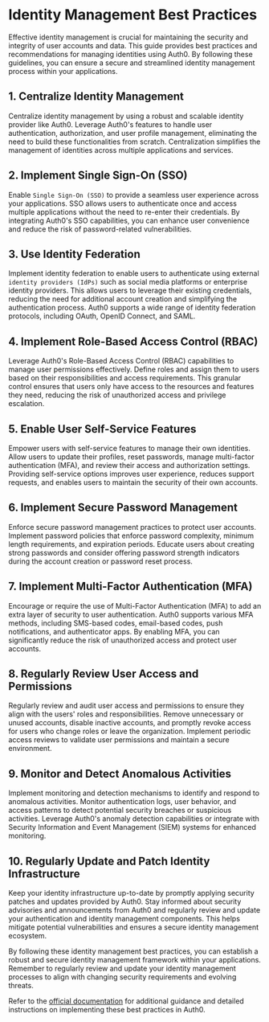 # Identity Management Best Practices

Effective identity management is crucial for maintaining the security and integrity of user accounts and data. This guide provides best practices and recommendations for managing identities using Auth0. By following these guidelines, you can ensure a secure and streamlined identity management process within your applications.

## 1. Centralize Identity Management

Centralize identity management by using a robust and scalable identity provider like Auth0. Leverage Auth0's features to handle user authentication, authorization, and user profile management, eliminating the need to build these functionalities from scratch. Centralization simplifies the management of identities across multiple applications and services.

## 2. Implement Single Sign-On (SSO)

Enable `Single Sign-On (SSO)` to provide a seamless user experience across your applications. SSO allows users to authenticate once and access multiple applications without the need to re-enter their credentials. By integrating Auth0's SSO capabilities, you can enhance user convenience and reduce the risk of password-related vulnerabilities.

## 3. Use Identity Federation

Implement identity federation to enable users to authenticate using external `identity providers (IdPs)` such as social media platforms or enterprise identity providers. This allows users to leverage their existing credentials, reducing the need for additional account creation and simplifying the authentication process. Auth0 supports a wide range of identity federation protocols, including OAuth, OpenID Connect, and SAML.

## 4. Implement Role-Based Access Control (RBAC)

Leverage Auth0's Role-Based Access Control (RBAC) capabilities to manage user permissions effectively. Define roles and assign them to users based on their responsibilities and access requirements. This granular control ensures that users only have access to the resources and features they need, reducing the risk of unauthorized access and privilege escalation.

## 5. Enable User Self-Service Features

Empower users with self-service features to manage their own identities. Allow users to update their profiles, reset passwords, manage multi-factor authentication (MFA), and review their access and authorization settings. Providing self-service options improves user experience, reduces support requests, and enables users to maintain the security of their own accounts.

## 6. Implement Secure Password Management

Enforce secure password management practices to protect user accounts. Implement password policies that enforce password complexity, minimum length requirements, and expiration periods. Educate users about creating strong passwords and consider offering password strength indicators during the account creation or password reset process.

## 7. Implement Multi-Factor Authentication (MFA)

Encourage or require the use of Multi-Factor Authentication (MFA) to add an extra layer of security to user authentication. Auth0 supports various MFA methods, including SMS-based codes, email-based codes, push notifications, and authenticator apps. By enabling MFA, you can significantly reduce the risk of unauthorized access and protect user accounts.

## 8. Regularly Review User Access and Permissions

Regularly review and audit user access and permissions to ensure they align with the users' roles and responsibilities. Remove unnecessary or unused accounts, disable inactive accounts, and promptly revoke access for users who change roles or leave the organization. Implement periodic access reviews to validate user permissions and maintain a secure environment.

## 9. Monitor and Detect Anomalous Activities

Implement monitoring and detection mechanisms to identify and respond to anomalous activities. Monitor authentication logs, user behavior, and access patterns to detect potential security breaches or suspicious activities. Leverage Auth0's anomaly detection capabilities or integrate with Security Information and Event Management (SIEM) systems for enhanced monitoring.

## 10. Regularly Update and Patch Identity Infrastructure

Keep your identity infrastructure up-to-date by promptly applying security patches and updates provided by Auth0. Stay informed about security advisories and announcements from Auth0 and regularly review and update your authentication and identity management components. This helps mitigate potential vulnerabilities and ensures a secure identity management ecosystem.

By following these identity management best practices, you can establish a robust and secure identity management framework within your applications. Remember to regularly review and update your identity management processes to align with changing security requirements and evolving threats.

Refer to the  [official documentation](https://auth0.com/docs/) for additional guidance and detailed instructions on implementing these best practices in Auth0.

